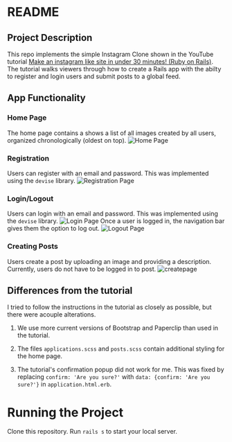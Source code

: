 # README

## Project Description

This repo implements the simple Instagram Clone shown in the YouTube tutorial [Make an instagram like site in under 30 minutes! (Ruby on Rails)](https://www.youtube.com/watch?v=MpFO4Zr0EPE). The tutorial walks viewers through how to create a Rails app with the abilty to register and login users and submit posts to a global feed.



## App Functionality

### Home Page
The home page contains a  shows a list of all images created by all users, organized chronologically (oldest on top). 
![Home Page](/readmeImages/createpage.png)

### Registration
Users can register with an email and password. This was implemented using the `devise` library.
![Registration Page](/readmeImages/register.png)

### Login/Logout
Users can login with an email and password. This was implemented using the `devise` library.
![Login Page](/readmeImages/login.png)
Once a user is logged in, the navigation bar gives them the option to log out.
![Logout Page](/readmeImages/logout.png)

### Creating Posts
Users create a post by uploading an image and providing a description. Currently, users do not have to be logged in to post. 
![createpage](https://user-images.githubusercontent.com/12390123/30254011-2db7dd9a-9646-11e7-9b4e-9bac1cf900dd.PNG)





## Differences from the tutorial

I tried to follow the instructions in the tutorial as closely as possible, but there were acouple alterations.

1. We use more current versions of Bootstrap and Paperclip than used in the tutorial.

2. The files `applications.scss` and `posts.scss` contain additional styling for the home page.

3. The tutorial's confirmation popup did not work for me. This was fixed by replacing `confirm: 'Are you sure?'` with 		 `data: {confirm: 'Are you sure?'}` in `application.html.erb`.



# Running the Project

Clone this repository. Run `rails s` to start your local server.
